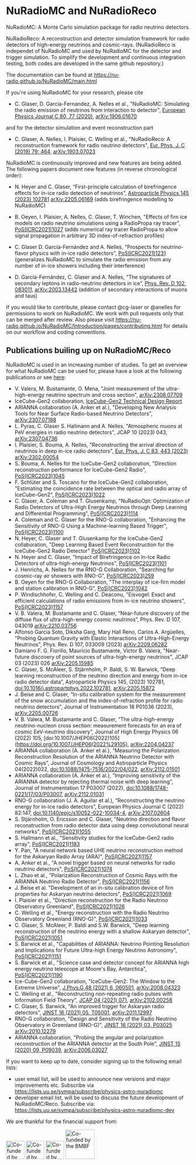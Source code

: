 # NuRadioMC and NuRadioReco
NuRadioMC: A Monte Carlo simulation package for radio neutrino detectors.

NuRadioReco: A reconstruction and detector simulation framework for radio detectors of high-energy neutrinos and cosmic-rays. (NuRadioReco is independet of NuRadioMC 
and used by NuRadioMC for the detector and trigger simulation. To simplify the development and continuous integration testing, both codes are developed 
in the same github repository.)

The documentation can be found at https://nu-radio.github.io/NuRadioMC/main.html


If you're using NuRadioMC for your research, please cite

* C. Glaser, D. Garcia-Fernandez, A. Nelles et al., "NuRadioMC: Simulating the radio emission of neutrinos from interaction to detector", [European Physics Journal C 80, 77 (2020)](https://dx.doi.org/10.1140/epjc/s10052-020-7612-8), [arXiv:1906.01670](https://arxiv.org/abs/1906.01670)

and for the detector simulation and event reconstruction part

* C. Glaser, A. Nelles, I. Plaisier, C. Welling et al., "NuRadioReco: A reconstruction framework for radio neutrino detectors", [Eur. Phys. J. C (2019) 79: 464](https://dx.doi.org/10.1140/epjc/s10052-019-6971-5), [arXiv:1903.07023](https://arxiv.org/abs/1903.07023)


NuRadioMC is continuously improved and new features are being added. The following papers document new features (in reverse chronological order):

* N. Heyer and C. Glaser, “First-principle calculation of birefringence effects for in-ice radio detection of neutrinos”, [Astroparticle Physics 145 (2023) 102781](https://doi.org/10.1016/j.astropartphys.2022.102781) [arXiv:2205.06169](https://arxiv.org/abs/2205.15872)  (adds birefringence modelling to NuRadioMC)

* B. Oeyen, I. Plaisier, A. Nelles, C. Glaser, T. Winchen, "Effects of firn ice models on radio neutrino simulations using a RadioPropa ray tracer", [PoS(ICRC2021)1027](https://doi.org/10.22323/1.395.1027)  (adds numerical ray tracer RadioPropa to allow signal propagation in arbitrary 3D index-of-refraction profiles)

* C. Glaser D. García-Fernández and A. Nelles, "Prospects for neutrino-flavor physics with in-ice radio detectors", [PoS(ICRC2021)1231](https://doi.org/10.22323/1.395.1231) (generalizes NuRadioMC to simulate the radio emission from any number of in-ice showers including their interference)

* D. García-Fernández, C. Glaser and A. Nelles, “The signatures of secondary leptons in radio-neutrino detectors in ice”, [Phys. Rev. D 102, 083011](https://dx.doi.org/10.1103/PhysRevD.102.083011), [arXiv:2003.13442](https://arxiv.org/abs/2003.13442) (addition of secondary interactions of muons and taus) 


If you would like to contribute, please contact @cg-laser or @anelles for permissions to work on NuRadioMC. We work with pull requests only that can be merged after review.
Also please visit https://nu-radio.github.io/NuRadioMC/Introduction/pages/contributing.html for details on our workflow and coding conventions.


## Publications builing up on NuRadioMC/Reco
NuRadioMC is used in an increasing number of studies. To get an overview for what NuRadioMC can be used for, please have a look at the following publications or see [here](https://inspirehep.net/literature?sort=mostrecent&size=25&page=1&q=refersto%3Arecid%3A1738571%20or%20refersto%3Arecid%3A1725583):

* V. Valera, M. Bustamante, O. Mena, "Joint measurement of the ultra-high-energy neutrino spectrum and cross section", [arXiv:2308.07709](https://arxiv.org/abs/2308.07709)
* IceCube-Gen2 collaboration, [IceCube-Gen2 Technical Design Report](https://icecube-gen2.wisc.edu/science/publications/TDR)
* ARIANNA collaboration (A. Anker et al.), "Developing New Analysis Tools for Near Surface Radio-based Neutrino Detectors", [arXiv:2307.07188](https://arxiv.org/abs/2307.07188)
* L. Pyras, C. Glaser S. Hallmann and A. Nelles, "Atmospheric muons at PeV energies in radio neutrino detectors", JCAP 10 (2023) 043, [arXiv:2307.04736](https://arxiv.org/abs/2307.04736)
* I. Plaisier, S. Bouma, A. Nelles, "Reconstructing the arrival direction of neutrinos in deep in-ice radio detectors", [Eur. Phys. J. C 83, 443 (2023)](https://doi.org/10.1140/epjc/s10052-023-11604-w) [arXiv:2302.00054](https://arxiv.org/abs/2302.00054)
* S. Bouma, A. Nelles for the IceCube-Gen2 collaboration, "Direction reconstruction performance for IceCube-Gen2 Radio", [PoS(ICRC2023)1045](https://pos.sissa.it/444/1045/pdf)
* F. Schlüter and S. Toscano for the IceCube-Gen2 collaboration, "Estimating the coincidence rate between the optical and radio array of IceCube-Gen2", [PoS(ICRC2023)1022](https://pos.sissa.it/444/1022/pdf)
* C. Glaser, A. Coleman and T. Glusenkamp, "NuRadioOpt: Optimization of Radio Detectors of Ultra-High Energy Neutrinos through Deep Learning and Differential Programming", [PoS(ICRC2023)1114](https://pos.sissa.it/444/1114/pdf) 
* A. Coleman and C. Glaser for the RNO-G collaboration, "Enhancing the Sensitivity of RNO-G Using a Machine-learning Based Trigger", [PoS(ICRC2023)1100](https://pos.sissa.it/444/1100/pdf)
* N. Heyer, C. Glaser and T. Glusenkamp for the IceCube-Gen2 collaboration, "Deep Learning Based Event Reconstruction for the IceCube-Gen2 Radio Detector" [PoS(ICRC2023)1102](https://pos.sissa.it/444/1102/pdf)
* N. Heyer and C. Glaser, "Impact of Birefringence on In-Ice Radio Detectors of ultra-high-energy Neutrinos", [PoS(ICRC2023)1101](https://pos.sissa.it/444/1101/pdf)
* J. Henrichs, A. Nelles for the RNO-G Collaboration, "Searching for cosmic-ray air showers with RNO-G", [PoS(ICRC2023)259](https://pos.sissa.it/444/259/pdf)
* B. Oeyen for the RNO-G Collaboration, "The interplay of ice-firn model and station calibration in RNO-G", [PoS(ICRC2023)1042](https://pos.sissa.it/444/1042/pdf)
* P. Windischhofer, C. Welling and C. Deaconu, "Eisvogel: Exact and efficient calculations of radio emissions from in-ice neutrino showers", [PoS(ICRC2023)1157](https://pos.sissa.it/444/1157/)
* V. B. Valera, M. Bustamante and C. Glaser, “Near-future discovery of the diffuse flux of ultra-high-energy cosmic neutrinos”, Phys. Rev. D 107, 043019 [arXiv:2210.03756](https://arxiv.org/abs/2210.03756)
* Alfonso Garcia Soto, Diksha Garg, Mary Hall Reno, Carlos A. Argüelles, "Probing Quantum Gravity with Elastic Interactions of Ultra-High-Energy Neutrinos", Phys. Rev. D 107, 033009 (2023) [arXiv:2209.06282](https://arxiv.org/abs/2209.06282)
* Damiano F. G. Fiorillo, Mauricio Bustamante, Victor B. Valera, "Near-future discovery of point sources of ultra-high-energy neutrinos", JCAP 03 (2023) 026 [arXiv:2205.15985](https://arxiv.org/abs/2205.15985)
* C. Glaser, S. McAleer, S. Stjärnholm, P. Baldi, S. W. Barwick, “Deep learning reconstruction of the neutrino direction and energy from in-ice radio detector data”, Astroparticle Physics 145, (2023) 102781, [doi:10.1016/j.astropartphys.2022.102781](https://doi.org/10.1016/j.astropartphys.2022.102781), [arXiv:2205.15872](https://arxiv.org/abs/2205.15872)
* J. Beise and C. Glaser, “In-situ calibration system for the measurement of the snow accumulation and the index-of-refraction profile for radio neutrino detectors”, Journal of Instrumentation 18 P01036 (2023), [arXiv:2205.00726](https://arxiv.org/abs/2205.00726)
* V. B. Valera, M. Bustamante and C. Glaser, “The ultra-high-energy neutrino-nucleon cross section: measurement forecasts for an era of cosmic EeV-neutrino discovery”, Journal of High Energy Physics 06 (2022) 105, [doi:10.1007/JHEP06(2022)105](https://doi.org/10.1007/JHEP06(2022%29105), [arXiv:2204.04237](https://arxiv.org/abs/2204.04237)
* ARIANNA collaboration (A. Anker et al.), “Measuring the Polarization Reconstruction Resolution of the ARIANNA Neutrino Detector with Cosmic Rays”, Journal of Cosmology and Astroparticle Physics 04(2022)022, [doi:10.1088/1475-7516/2022/04/022](https://doi.org/10.1088/1475-7516/2022/04/022), [arXiv:2112.01501](https://arxiv.org/abs/2112.01501)
* ARIANNA collaboration (A. Anker et al.), “Improving sensitivity of the ARIANNA detector by rejecting thermal noise with deep learning”, Journal of Instrumentation 17 P03007 (2022), [doi:10.1088/1748-0221/17/03/P03007](https://doi.org/10.1088/1748-0221/17/03/P03007), [arXiv:2112.01031](https://arxiv.org/abs/2112.01031)
* RNO-G collaboration (J. A. Aguilar et al.), “Reconstructing the neutrino energy for in-ice radio detectors”, European Physics Journal C (2022) 82:147, [doi:10.1140/epjc/s10052-022-10034-4](https://doi.org/10.1140/epjc/s10052-022-10034-4), [arXiv:2107.02604](https://arxiv.org/abs/2107.02604)
* S. Stjärnholm, O. Ericsson and C. Glaser, "Neutrino direction and flavor reconstruction from radio detector data using deep convolutional neural networks", [PoS(ICRC2021)1055](https://doi.org/10.22323/1.395.1055)
* S. Hallmann et al., "Sensitivity studies for the IceCube-Gen2 radio array", [PoS(ICRC2021)1183](https://doi.org/10.22323/1.395.1183)
* Y. Pan, "A neural network based UHE neutrino reconstruction method for the Askaryan Radio Array (ARA)", [PoS(ICRC2021)1157](https://doi.org/10.22323/1.395.1157)
* A. Anker et al., "A novel trigger based on neural networks for radio neutrino detectors", [PoS(ICRC2021)1074](https://doi.org/10.22323/1.395.1074)
* L. Zhao et al., "Polarization Reconstruction of Cosmic Rays with the ARIANNA Neutrino Radio Detector", [PoS(ICRC2021)1156](https://doi.org/10.22323/1.395.1156)
* J. Beise et al. "Development of an in-situ calibration device of firn properties for Askaryan neutrino detectors", [PoS(ICRC2021)1069](https://doi.org/10.22323/1.395.1069)
* I. Plaisier et al., "Direction reconstruction for the Radio Neutrino Observatory Greenland", [PoS(ICRC2021)1026](https://doi.org/10.22323/1.395.1026)
* C. Welling et al., "Energy reconstruction with the Radio Neutrino Observatory Greenland (RNO-G)", [PoS(ICRC2021)1033](https://doi.org/10.22323/1.395.1033)
* C. Glaser, S. McAleer, P. Baldi and S.W. Barwick, "Deep learning reconstruction of the neutrino energy with a shallow Askaryan detector", [PoS(ICRC2021)1051](https://doi.org/10.22323/1.395.1051)
* S. Barwick et al., "Capabilities of ARIANNA: Neutrino Pointing Resolution and Implications for Future Ultra-high Energy Neutrino Astronomy", [PoS(ICRC2021)1151](https://doi.org/10.22323/1.395.1151)
* S. Barwick et al., "Science case and detector concept for ARIANNA high energy neutrino telescope at Moore's Bay, Antarctica", [PoS(ICRC2021)1190](https://doi.org/10.22323/1.395.1190)
* Ice-Cube-Gen2 collaboration, "IceCube-Gen2: The Window to the Extreme Universe", [J.Phys.G 48 (2021) 6, 060501](https://doi.org/10.1088/1361-6471/abbd48), [arXiv:2008.04323](https://arxiv.org/abs/2008.04323)
* C. Welling et al., "Reconstructing non-repeating radio pulses with Information Field Theory", [JCAP 04 (2021) 071](https://doi.org/10.1088/1475-7516/2021/04/071), [arXiv:2102.00258](https://arxiv.org/abs/2102.00258)
* C. Glaser, S. Barwick, "An improved trigger for Askaryan radio detectors", [JINST 16 (2021) 05, T05001](https://doi.org/10.1088/1748-0221/16/05/T05001), [arXiv:2011.12997](https://arxiv.org/abs/2011.12997)
* RNO-G collaboration, "Design and Sensitivity of the Radio Neutrino Observatory in Greenland (RNO-G)", [JINST 16 (2021) 03, P03025](https://doi.org/10.1088/1748-0221/16/03/P03025) [arXiv:2010.12279](https://arxiv.org/abs/2010.12279)
* ARIANNA collaboration, "Probing the angular and polarization reconstruction of the ARIANNA detector at the South Pole", [JINST 15 (2020) 09, P09039](https://doi.org/10.1088/1748-0221/15/09/P09039), [arXiv:2006.03027](https://arxiv.org/abs/2006.03027)


If you want to keep up to date, consider signing up to the following email lists:
 * user email list, will be used to announce new versions and major improvements etc. Subscribe via https://lists.uu.se/sympa/subscribe/physics-astro-nuradiomc
 * developer email list, will be used to discuss the future development of NuRadioMC/Reco. Subscribe via: https://lists.uu.se/sympa/subscribe/physics-astro-nuradiomc-dev


We are thankful for the financial support from:

<img src="https://github.com/nu-radio/NuRadioMC/blob/logos/documentation/source/logos/EU_cofunded_logo.jpg" alt="Co-funded by the European Union" height="50"/>
<img src="https://github.com/nu-radio/NuRadioMC/blob/logos/documentation/source/logos/VR_black_horizontal.png" alt="Co-funded by the Swedish Research Council" height="50"/>
<img src="https://github.com/nu-radio/NuRadioMC/blob/logos/documentation/source/logos/dfg_logo_englisch_blau_en.jpg" alt="Co-funded by the German Research Foundation" height="50"/>
<img src="https://github.com/nu-radio/NuRadioMC/blob/logos/documentation/source/logos/BMBF-Logo.jpg" alt="Co-funded by the BMBF" height="80"/>